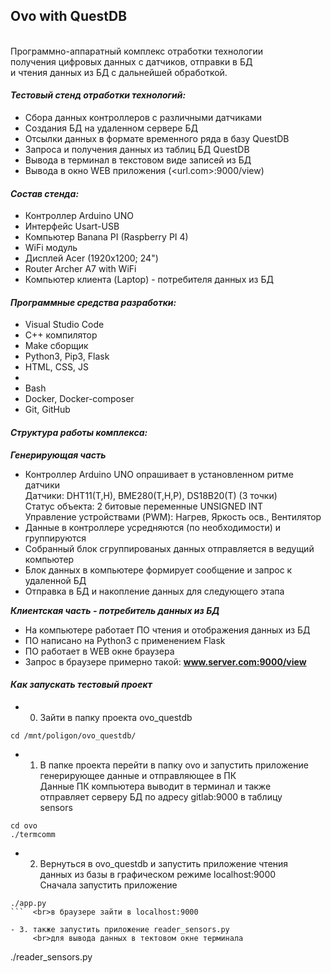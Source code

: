 ## Ovo with QuestDB
<br>Программно-аппаратный комплекс отработки технологии
<br>получения цифровых данных с датчиков, отправки в БД
<br>и чтения данных из БД с дальнейшей обработкой. 


#### **_Тестовый стенд отработки технологий:_**
* Сбора данных контроллеров с различными датчиками
* Создания БД на удаленном сервере БД
* Отсылки данных в формате временного ряда в базу QuestDB
* Запроса и получения данных из таблиц БД QuestDB
* Вывода в терминал в текстовом виде записей из БД
* Вывода в окно WEB приложения (<url.com>:9000/view)


#### **_Состав стенда:_**

* Контроллер Arduino UNO
* Интерфейс Usart-USB
* Компьютер Banana PI (Raspberry PI 4)
* WiFi модуль
* Дисплей Acer (1920x1200; 24")
* Router Archer A7 with WiFi
* Компьютер клиента (Laptop) - потребителя данных из БД 


#### **_Программные средства разработки:_**

* Visual Studio Code
* C++ компилятор
* Make сборщик
* Python3, Pip3, Flask
* HTML, CSS, JS
* 
* Bash
* Docker, Docker-composer
* Git, GitHub


#### **_Структура работы комплекса:_**

**_Генерирующая часть_**

* Контроллер Arduino UNO опрашивает в установленном ритме датчики
    <br>Датчики: DHT11(T,H), BME280(T,H,P), DS18B20(T) (3 точки)
    <br>Статус объекта: 2 битовые переменные UNSIGNED INT
    <br>Управление устройствами (PWM): Нагрев, Яркость осв., Вентилятор
* Данные в контроллере усредняются (по необходимости) и группируются
* Собранный блок сгруппированых данных отправляется в ведущий компьютер
* Блок данных в компьютере формирует сообщение и запрос к удаленной БД
* Отправка в БД и накопление данных для следующего этапа 

**_Клиентская часть - потребитель данных из БД_**

* На компьютере работает ПО чтения и отображения данных из БД
* ПО написано на Python3 с применением Flask
* ПО работает в WEB окне браузера 
* Запрос в браузере примерно такой: **www.server.com:9000/view** 


#### **_Как запускать тестовый проект_**

- 0. Зайти в папку проекта ovo_questdb
```
cd /mnt/poligon/ovo_questdb/
```

- 1. В папке проекта перейти в папку ovo и запустить приложение
<br>генерирующее данные и отправляющее в ПК
<br>Данные ПК компьютера выводит в терминал и также
<br>отправляет серверу БД по адресу gitlab:9000 в таблицу
<br>sensors 
```
cd ovo
./termcomm
``` 

- 2. Вернуться в ovo_questdb и запустить приложение чтения
     <br>данных из базы в графическом режиме localhost:9000
     <br>Сначала запустить приложение
```
./app.py
```  <br>в браузере зайти в localhost:9000

- 3. также запустить приложение reader_sensors.py
     <br>для вывода данных в тектовом окне терминала
```
./reader_sensors.py
```
 


